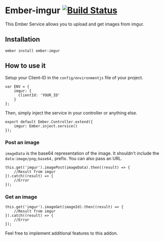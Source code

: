 # Ember-imgur [![Build Status](https://travis-ci.org/alexmngn/ember-imgur.png?branch=master)](https://travis-ci.org/alexmngn/ember-imgur)

This Ember Service allows you to upload and get images from imgur.

## Installation

```
ember install ember-imgur
```

## How to use it

Setup your Client-ID in the `config/environmentjs` file of your project.

```
var ENV = {
    imgur: {
      clientId: 'YOUR_ID'
    }
};
```

Then, simply inject the service in your controller or anything else.

```
export default Ember.Controller.extend({
	imgur: Ember.inject.service()
});

```

### Post an image

`imageData` is the base64 representation of the image. It shouldn't include the `data:image/png;base64,` prefix. You can also pass an URL.

```
this.get('imgur').imagePost(imageData).then((result) => {
	//Result from imgur
}).catch((result) => {
	//Error
});
```

### Get an image

```
this.get('imgur').imageGet(imageId).then((result) => {
	//Result from imgur
}).catch((result) => {
	//Error
});
```

Feel free to implement additional features to this addon.
